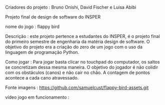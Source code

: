 Criadores do projeto : Bruno Onishi, David Fischer e Luisa Abibi

Projeto final de design de software do INSPER 

nome do jogo : flappy bird 

Descrição : este projeto pertence a estudantes do INSPER, é o projeto final do primeiro semestre de engenharia da matéria design de software. O objetivo do projeto era a criação do zero de um jogo com o uso da linguagem de programação Python. 

Como jogar : Para jogar basta clicar no touchpad do computador, os saltos se concretizam dessa mesma maneira. O objetivo do jogador é não colidir com os obstáculos (canos) e não cair no chão. A contagem de pontos acontece a cada cano atravessado. 

Fonte imagens : https://github.com/samuelcust/flappy-bird-assets.git

vídeo jogo em funcionamento : 
